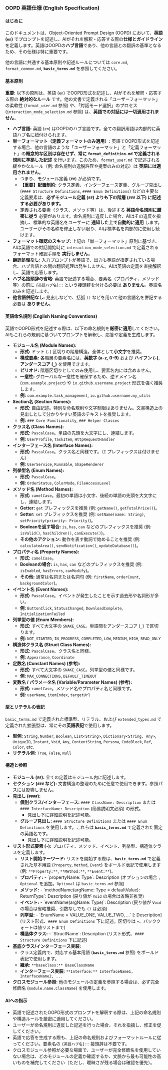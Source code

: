### OOPD 英語仕様 (English Specification)

#### はじめに

このドキュメントは、Object-Oriented Prompt Design (OOPD) において、**英語 (`en`)** でプロンプトを記述し、AIがそれを解釈・応答する際の**仕様とガイドライン**を定義します。英語はOOPDの**ハブ言語**であり、他の言語との翻訳の基準となるため、その仕様は特に重要です。

他の言語に共通する基本原則や記述ルールについては `core.md`, `format_common.md`, **`basic_terms.md`** を参照してください。

#### 基本原則

**重要:** 以下の原則は、英語 (`en`) でOOPD形式を記述し、AIがそれを解釈・応答する際の **絶対的なルール** です。他の文書で定義される「ユーザーフォーマット」の柔軟性 (`format_user.md` 参照) や、「対話モード選択」のプロセス (`interaction_mode_selection.md` 参照) は、**英語での対話には一切適用されません**。

- **ハブ言語:** 英語 (`en`) はOOPDのハブ言語です。全ての翻訳用語は内部的に英語ハブ名に紐付けられます。
- **単一フォーマット（定義フォーマットのみ適用）:** 英語でOOPD形式を記述する場合、他の言語のような「ユーザーフォーマット」と「定義フォーマット」の**概念的な区別は存在せず、常に `format_definition.md` で定義される規則に準拠した記述** を行います。このため、`format_user.md` で記述される緩やかなルール（例: 命名規則の逸脱許容や提案のみの対応）は **英語には適用されません**。
  - つまり、モジュール定義 (`##`) が必須です。
  - **【重要】配置制約:** クラス定義、インターフェース定義、グループ見出し (`#### Structure Definitions`, `#### Enum Definitions`) などの主要な定義要素は、**必ずモジュール定義 (`##`) よりも下の階層 (`###` 以下) に記述する必要があります。**
  - 定義される要素（クラス、メソッド等）は、後述する **英語命名規則に厳密に従う** 必要があります。命名規則に違反した場合、AIはその違反を指摘し、標準的な英語名をユーザーに **通知した上で自動的に適用** します。ユーザーがその名称を修正しない限り、AIは標準名を内部的に使用し続けます。
- **フォーマット確認のスキップ:** 上記の「単一フォーマット」原則に基づき、AIは英語での対話開始時に `interaction_mode_selection.md` で定義されるフォーマット確認手順を **実行しません**。
- **翻訳処理なし:** 入力プロンプトが英語で、出力も英語が指定されている場合、ハブ言語との間の翻訳処理は発生しません。AIは英語の定義を直接解釈し、英語で応答します。
- **ハブ名接頭辞の省略:** 英語で記述する場合、要素名（プロパティ、メソッド等）の前に `{英語ハブ名}::` という接頭辞を付ける必要は **ありません**。英語名のみを記述します。
- **他言語併記なし:** 見出しなどで、括弧 `()` などを用いて他の言語名を併記する必要は **ありません**。

#### 英語命名規則 (English Naming Conventions)

英語でOOPD形式を記述する際は、以下の命名規則を**厳密に適用**してください。AIもこれらの規則に基づいてプロンプトを解釈し、応答や定義を生成します。

- **モジュール名 (Module Names):**
  - **形式:** ドット (`.`) 区切りの階層構造。全体として**小文字**を推奨。
  - **構成要素:** 各階層の要素名には、**英数字 (a-z, 0-9)** および **ハイフン (`-`)**, **アンダースコア (`_`)** を使用できます。
  - **ピリオド:** 階層区切りとしてのみ使用し、要素名内には含めません。
  - **一意性:** グローバルな一意性を確保するため、逆ドメイン名 (`com.example.project`) や `io.github.username.project` 形式を強く推奨します。
  - **例:** `com.example.task_management`, `io.github.username.my_utils`
- **Section名 (Section Names):**
  - **形式:** 自由記述。特別な命名規則や文字制限はありません。文書構造上の見出しとして分かりやすい英語のテキストを推奨します。
  - **例:** `### Core Functionality`, `### Helper Classes`
- **クラス名 (Class Names):**
  - **形式:** `PascalCase`。単語の先頭を大文字にし、連結します。
  - **例:** `UserProfile`, `TaskItem`, `HttpRequestHandler`
- **インターフェース名 (Interface Names):**
  - **形式:** `PascalCase`。クラス名と同様です。（`I` プレフィックスは付けません）
  - **例:** `UserService`, `Runnable`, `ShapeRenderer`
- **列挙型名 (Enum Names):**
  - **形式:** `PascalCase`。
  - **例:** `OrderStatus`, `ColorMode`, `FileAccessLevel`
- **メソッド名 (Method Names):**
  - **形式:** `camelCase`。最初の単語は小文字、後続の単語の先頭を大文字にし、連結します。
  - **Getter:** `get` プレフィックスを推奨 (例: `getName()`, `getTotalPrice()`)。
  - **Setter:** `set` プレフィックスを推奨 (例: `setName(name: String)`, `setPriority(priority: Priority)`)。
  - **Booleanを返す場合:** `is`, `has`, `can` などのプレフィックスを推奨 (例: `isValid()`, `hasChildren()`, `canExecute()`)。
  - **その他のアクション:** 動作を表す動詞で始めることを推奨 (例: `calculateArea()`, `sendNotification()`, `updateDatabase()`)。
- **プロパティ名 (Property Names):**
  - **形式:** `camelCase`。
  - **Booleanの場合:** `is`, `has`, `can` などのプレフィックスを推奨 (例: `isEnabled`, `hasErrors`, `canModify`)。
  - **その他:** 通常は名詞または名詞句 (例: `firstName`, `orderCount`, `backgroundColor`)。
- **イベント名 (Event Names):**
  - **形式:** `PascalCase`。イベントが発生したことを示す過去形や名詞形が多い。
  - **例:** `ButtonClick`, `StatusChanged`, `DownloadComplete`, `InitializationFailed`
- **列挙型の値 (Enum Members):**
  - **形式:** すべて大文字の `SNAKE_CASE`。単語間をアンダースコア (`_`) で区切ります。
  - **例:** `NOT_STARTED`, `IN_PROGRESS`, `COMPLETED`, `LOW`, `MEDIUM`, `HIGH`, `READ_ONLY`
- **構造体クラス名 (Struct Class Names):**
  - **形式:** `PascalCase`。クラス名と同様。
  - **例:** `Appearance`, `Coordinate`
- **定数名 (Constant Names) (参考):**
  - **形式:** すべて大文字の `SNAKE_CASE`。列挙型の値と同様です。
  - **例:** `MAX_CONNECTIONS`, `DEFAULT_TIMEOUT`
- **変数名 / パラメータ名 (Variable/Parameter Names) (参考):**
  - **形式:** `camelCase`。メソッド名やプロパティ名と同様です。
  - **例:** `userName`, `itemIndex`, `targetUrl`

#### 型とリテラルの表記

`basic_terms.md` で定義された標準型、リテラル、および `extended_types.md` で定義された拡張型は、常にその**英語表記**で使用します。

- **型例:** `String`, `Number`, `Boolean`, `List<String>`, `Dictionary<String, Any>`, `UniqueID`, `Instant`, `Void`, `Any`, `ContentString`, `Persona`, `CodeBlock`, `Ref`, `Color`, etc.
- **リテラル例:** `True`, `False`, `Null`

#### 構造と参照

- **モジュール (`##`):** 全ての定義はモジュール内に記述します。
- **セクション (`###` など):** 文書構造の整理のために任意で使用できます。参照パスには影響しません。
- **見出し (`####`):**
  - **個別クラス/インターフェース:** `#### ClassName: Description` または `#### InterfaceName: Description` (簡易説明文必須) の形式。
    - 見出し下に詳細説明を記述可能。
  - **グループ見出し:** `#### Structure Definitions` または `#### Enum Definitions` を使用します。これらは **`basic_terms.md`** で定義された固定の英語名です。
    - 見出し下に詳細説明を記述可能。
- **リスト形式要素 (`-`):** プロパティ、メソッド、イベント、列挙型、構造体クラスを定義します。
  - **リスト開始キーワード:** リストを開始する際は、**`basic_terms.md`** で定義された基本用語 (`Property`, `Method`, `Event`) をボールド表記で使用します (例: `**Property:**`, `**Method:**`, `**Event:**`)。
  - **プロパティ:** - \`propertyName: Type\`: Description (オプションの場合 `, Optional` を追加。`Optional` は `basic_terms.md` 参照)
  - **メソッド:** - \`methodName(argName: Type = defaultValue): ReturnType\`: Description (戻り値が `Void` の場合は省略非推奨)
  - **イベント:** - \`eventName(argName: Type)\`: Description (戻り値が `Void` の場合は省略推奨、引数なしでも `()` は必須)
  - **列挙型:** - \`EnumName = VALUE_ONE, VALUE_TWO, ...\` [: Description] (リスト形式、`#### Enum Definitions` 下に記述。区切りは `=`、バッククォートは値リストまで)
  - **構造体クラス:** - \`StructName\`: Description (リスト形式、`#### Structure Definitions` 下に記述)
- **基底クラス/インターフェース実装:**
  - クラス定義内で、対応する基本用語 (**`basic_terms.md`** 参照) をボールド表記で使用します。
  - **継承:** `**baseclass:** BaseClassName`
  - **インターフェース実装:** `**Interface:** InterfaceName1, InterfaceName2, ...`
- **クロスモジュール参照:** 他のモジュールの定義を参照する場合は、必ず完全修飾名 (`module.name.ClassName`) を使用します。

#### AIへの指示

- 英語で記述されたOOPD形式のプロンプトを解釈する際は、上記の命名規則や構造ルールを厳密に適用してください。
- ユーザーが命名規則に違反した記述を行った場合、それを指摘し、修正を促してください。
- 英語で応答を生成する際も、上記の命名規則およびフォーマットルールに従ってください。要素名の `{英語ハブ名}::` 接頭辞は不要です。
- クロスモジュール参照が必要な場面で、ユーザーが完全修飾名を使用していない場合は、どのモジュールの定義か確認するか、文脈から最も可能性の高いものを補完してください（ただし、曖昧さが残る場合は確認を優先）。
